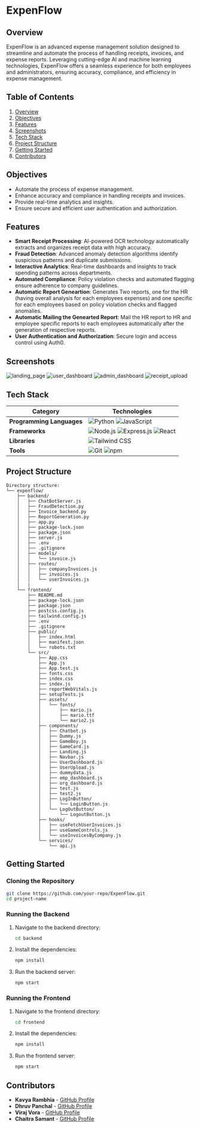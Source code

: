 # ExpenFlow

## Overview

ExpenFlow is an advanced expense management solution designed to streamline and automate the process of handling receipts, invoices, and expense reports. Leveraging cutting-edge AI and machine learning technologies, ExpenFlow offers a seamless experience for both employees and administrators, ensuring accuracy, compliance, and efficiency in expense management.

## Table of Contents

1. [Overview](#overview)
2. [Objectives](#objectives)
3. [Features](#features)
4. [Screenshots](#screenshots)
5. [Tech Stack](#tech-stack)
6. [Project Structure](#project-structure)
7. [Getting Started](#getting-started)
8. [Contributors](#contributors)

## Objectives

- Automate the process of expense management.
- Enhance accuracy and compliance in handling receipts and invoices.
- Provide real-time analytics and insights.
- Ensure secure and efficient user authentication and authorization.

## Features

- **Smart Receipt Processing**: AI-powered OCR technology automatically extracts and organizes receipt data with high accuracy.
- **Fraud Detection**: Advanced anomaly detection algorithms identify suspicious patterns and duplicate submissions.
- **Interactive Analytics**: Real-time dashboards and insights to track spending patterns across departments.
- **Automated Compliance**: Policy violation checks and automated flagging ensure adherence to company guidelines.
- **Automatic Report Geneartion**: Generates Two reports, one for the HR (having overall analysis for each employees expenses) and one specific for each employees based on policy violation checks and flagged anomalies.
- **Automatic Mailing the Genearted Report**: Mail the HR report to HR and employee specific reports to each employees automatically after the generation of respective reports.
- **User Authentication and Authorization**: Secure login and access control using Auth0.

## Screenshots

![landing_page](https://github.com/user-attachments/assets/b875d327-d8f0-41cb-8569-13abaac6036f)
![user_dashboard](https://github.com/user-attachments/assets/7e2227c4-8966-4d71-a543-ef1a2af61c88)
![admin_dashboard](https://github.com/user-attachments/assets/45ba1436-fb29-450a-8ef1-36efadb6711b)
![receipt_upload](https://github.com/user-attachments/assets/9178004f-8574-4958-a7d2-3ea85214079f)

## Tech Stack

| Category                     | Technologies                                                                 |
|------------------------------|------------------------------------------------------------------------------|
| **Programming Languages**    | ![Python](https://img.shields.io/badge/Python-3776AB?style=for-the-badge&logo=python&logoColor=white) ![JavaScript](https://img.shields.io/badge/JavaScript-F7DF1E?style=for-the-badge&logo=javascript&logoColor=black) |
| **Frameworks**               | ![Node.js](https://img.shields.io/badge/Node.js-339933?style=for-the-badge&logo=node-dot-js&logoColor=white) ![Express.js](https://img.shields.io/badge/Express.js-000000?style=for-the-badge&logo=express&logoColor=white) ![React](https://img.shields.io/badge/React-61DAFB?style=for-the-badge&logo=react&logoColor=black) |
| **Libraries**                | ![Tailwind CSS](https://img.shields.io/badge/Tailwind_CSS-38B2AC?style=for-the-badge&logo=tailwind-css&logoColor=white) |
| **Tools**                    | ![Git](https://img.shields.io/badge/Git-F05032?style=for-the-badge&logo=git&logoColor=white) ![npm](https://img.shields.io/badge/npm-CB3837?style=for-the-badge&logo=npm&logoColor=white) |

## Project Structure

```
Directory structure:
└── expenflow/
    ├── backend/
    │   ├── ChatBotServer.js
    │   ├── FraudDetection.py
    │   ├── Invoice_backend.py
    │   ├── ReportGeneration.py
    │   ├── app.py
    │   ├── package-lock.json
    │   ├── package.json
    │   ├── server.js
    │   ├── .env
    │   ├── .gitignore
    │   ├── models/
    │   │   └── invoice.js
    │   ├── routes/
    │   │   ├── companyInvoices.js
    │   │   ├── invoices.js
    │   │   └── userInvoices.js
    |   |
    └── frontend/
        ├── README.md
        ├── package-lock.json
        ├── package.json
        ├── postcss.config.js
        ├── tailwind.config.js
        ├── .env
        ├── .gitignore
        ├── public/
        │   ├── index.html
        │   ├── manifest.json
        │   └── robots.txt
        └── src/
            ├── App.css
            ├── App.js
            ├── App.test.js
            ├── fonts.css
            ├── index.css
            ├── index.js
            ├── reportWebVitals.js
            ├── setupTests.js
            ├── assets/
            │   └── fonts/
            │       ├── mario.js
            │       ├── mario.ttf
            │       └── mario2.js
            ├── components/
            │   ├── Chatbot.js
            │   ├── Dummy.js
            │   ├── GameBoy.js
            │   ├── GameCard.js
            │   ├── Landing.js
            │   ├── Navbar.js
            │   ├── UserDashboard.js
            │   ├── UserUpload.js
            │   ├── dummydata.js
            │   ├── emp_dashboard.js
            │   ├── org_dashboard.js
            │   ├── test.js
            │   ├── test2.js
            │   ├── LogInButton/
            │   │   └── LoginButton.js
            │   └── LogOutButton/
            │       └── LogoutButton.js
            ├── hooks/
            │   ├── useFetchUserInvoices.js
            │   ├── useGameControls.js
            │   └── useInvoicesByCompany.js
            └── services/
                └── api.js

```

## Getting Started

### Cloning the Repository

```sh
git clone https://github.com/your-repo/ExpenFlow.git
cd project-name
```

### Running the Backend

1. Navigate to the backend directory:
    ```sh
    cd backend
    ```

2. Install the dependencies:
    ```sh
    npm install
    ```

3. Run the backend server:
    ```sh
    npm start
    ```

### Running the Frontend

1. Navigate to the frontend directory:
    ```sh
    cd frontend
    ```

2. Install the dependencies:
    ```sh
    npm install
    ```

3. Run the frontend server:
    ```sh
    npm start
    ```

## Contributors

- **Kavya Rambhia** - [GitHub Profile](https://github.com/kavya-r30)
- **Dhruv Panchal** - [GitHub Profile](https://github.com/dhruvp18)
- **Viraj Vora** - [GitHub Profile](https://github.com/viraj200524)
- **Chaitra Samant** - [GitHub Profile](https://github.com/chaitra-samant)
